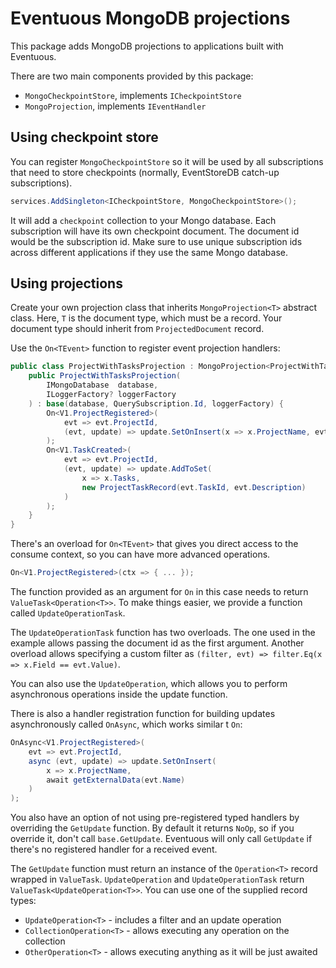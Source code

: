 # Eventuous MongoDB projections

This package adds MongoDB projections to applications built with Eventuous.

There are two main components provided by this package:
- `MongoCheckpointStore`, implements `ICheckpointStore`
- `MongoProjection`, implements `IEventHandler`

## Using checkpoint store

You can register `MongoCheckpointStore` so it will be used by all subscriptions that need to store checkpoints (normally, EventStoreDB catch-up subscriptions).

```csharp
services.AddSingleton<ICheckpointStore, MongoCheckpointStore>();
```

It will add a `checkpoint` collection to your Mongo database. Each subscription will have its own checkpoint document. The document id would be the subscription id.
Make sure to use unique subscription ids across different applications if they use the same Mongo database.

## Using projections

Create your own projection class that inherits `MongoProjection<T>` abstract class.
Here, `T` is the document type, which must be a record. Your document type should inherit from `ProjectedDocument` record.

Use the `On<TEvent>` function to register event projection handlers:

```csharp
public class ProjectWithTasksProjection : MongoProjection<ProjectWithTasks> {
    public ProjectWithTasksProjection(
        IMongoDatabase  database,
        ILoggerFactory? loggerFactory
    ) : base(database, QuerySubscription.Id, loggerFactory) { 
        On<V1.ProjectRegistered>(
            evt => evt.ProjectId, 
            (evt, update) => update.SetOnInsert(x => x.ProjectName, evt.Name)
        );
        On<V1.TaskCreated>(
            evt => evt.ProjectId,
            (evt, update) => update.AddToSet(
                x => x.Tasks,
                new ProjectTaskRecord(evt.TaskId, evt.Description)
            )
        );
    }
}
```

There's an overload for `On<TEvent>` that gives you direct access to the consume context, so you can have more advanced operations.

```csharp
On<V1.ProjectRegistered>(ctx => { ... });
```

The function provided as an argument for `On` in this case needs to return `ValueTask<Operation<T>>`. 
To make things easier, we provide a function called `UpdateOperationTask`.

The `UpdateOperationTask` function has two overloads. 
The one used in the example allows passing the document id as the first argument.
Another overload allows specifying a custom filter as `(filter, evt) => filter.Eq(x => x.Field == evt.Value)`.

You can also use the `UpdateOperation`, which allows you to perform asynchronous operations inside the update function.

There is also a handler registration function for building updates asynchronously called `OnAsync`, which works similar t `On`:

```csharp
OnAsync<V1.ProjectRegistered>(
    evt => evt.ProjectId, 
    async (evt, update) => update.SetOnInsert(
        x => x.ProjectName, 
        await getExternalData(evt.Name)
    )
);
```

You also have an option of not using pre-registered typed handlers by overriding the `GetUpdate` function. 
By default it returns `NoOp`, so if you override it, don't call `base.GetUpdate`. Eventuous will only call `GetUpdate` if there's no registered handler for a received event.

The `GetUpdate` function must return an instance of the `Operation<T>` record wrapped in `ValueTask`.
`UpdateOperation` and `UpdateOperationTask` return `ValueTask<UpdateOperation<T>>`. You can use one of the supplied record types:
- `UpdateOperation<T>` - includes a filter and an update operation
- `CollectionOperation<T>` - allows executing any operation on the collection
- `OtherOperation<T>` - allows executing anything as it will be just awaited
